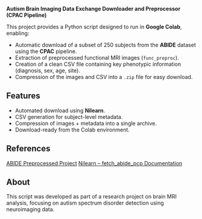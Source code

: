 **Autism Brain Imaging Data Exchange Downloader and Preprocessor (CPAC Pipeline)**

This project provides a Python script designed to run in **Google Colab**, enabling:

- Automatic download of a subset of 250 subjects from the **ABIDE** dataset using the **CPAC** pipeline.
- Extraction of preprocessed functional MRI images (`func_preproc`).
- Creation of a clean CSV file containing key phenotypic information (diagnosis, sex, age, site).
- Compression of the images and CSV into a `.zip` file for easy download.



## Features

-  Automated download using **Nilearn**.
-  CSV generation for subject-level metadata.
-  Compression of images + metadata into a single archive.
-  Download-ready from the Colab environment.

## References
[ABIDE Preprocessed Project](http://preprocessed-connectomes-project.org/abide/)
[Nilearn – fetch_abide_pcp Documentation](https://nilearn.github.io/stable/modules/generated/nilearn.datasets.fetch_abide_pcp.html)

## About
This script was developed as part of a research project on brain MRI analysis, focusing on autism spectrum disorder detection using neuroimaging data.
